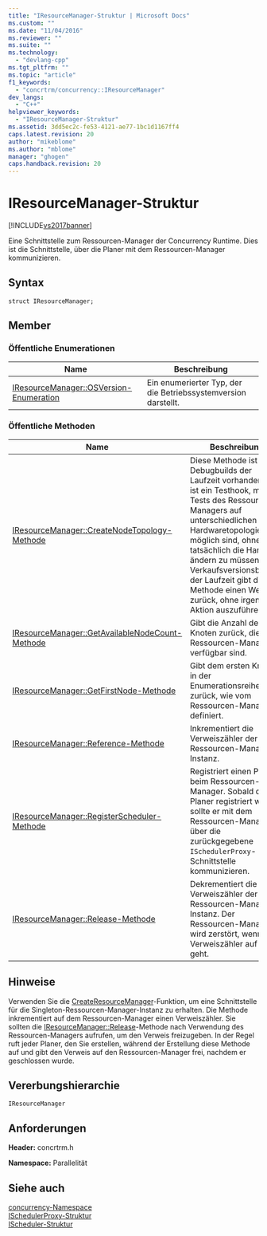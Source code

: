 ```yaml
---
title: "IResourceManager-Struktur | Microsoft Docs"
ms.custom: ""
ms.date: "11/04/2016"
ms.reviewer: ""
ms.suite: ""
ms.technology: 
  - "devlang-cpp"
ms.tgt_pltfrm: ""
ms.topic: "article"
f1_keywords: 
  - "concrtrm/concurrency::IResourceManager"
dev_langs: 
  - "C++"
helpviewer_keywords: 
  - "IResourceManager-Struktur"
ms.assetid: 3dd5ec2c-fe53-4121-ae77-1bc1d1167ff4
caps.latest.revision: 20
author: "mikeblome"
ms.author: "mblome"
manager: "ghogen"
caps.handback.revision: 20
---
```

# IResourceManager-Struktur
[!INCLUDE[vs2017banner](../../../assembler/inline/includes/vs2017banner.md)]

Eine Schnittstelle zum Ressourcen\-Manager der Concurrency Runtime.  Dies ist die Schnittstelle, über die Planer mit dem Ressourcen\-Manager kommunizieren.  
  
## Syntax  
  
```  
struct IResourceManager;  
```  
  
## Member  
  
### Öffentliche Enumerationen  
  
|Name|**Beschreibung**|  
|----------|----------------------|  
|[IResourceManager::OSVersion\-Enumeration](../Topic/IResourceManager::OSVersion%20Enumeration.md)|Ein enumerierter Typ, der die Betriebssystemversion darstellt.|  
  
### Öffentliche Methoden  
  
|Name|**Beschreibung**|  
|----------|----------------------|  
|[IResourceManager::CreateNodeTopology\-Methode](../Topic/IResourceManager::CreateNodeTopology%20Method.md)|Diese Methode ist nur in Debugbuilds der Laufzeit vorhanden und ist ein Testhook, mit dem Tests des Ressourcen\-Managers auf unterschiedlichen Hardwaretopologien möglich sind, ohne tatsächlich die Hardware ändern zu müssen.  Bei Verkaufsversionsbuilds der Laufzeit gibt diese Methode einen Wert zurück, ohne irgendeine Aktion auszuführen.|  
|[IResourceManager::GetAvailableNodeCount\-Methode](../Topic/IResourceManager::GetAvailableNodeCount%20Method.md)|Gibt die Anzahl der Knoten zurück, die z Ressourcen\-Manager verfügbar sind.|  
|[IResourceManager::GetFirstNode\-Methode](../Topic/IResourceManager::GetFirstNode%20Method.md)|Gibt dem ersten Knoten in der Enumerationsreihenfolge zurück, wie vom Ressourcen\-Manager definiert.|  
|[IResourceManager::Reference\-Methode](../Topic/IResourceManager::Reference%20Method.md)|Inkrementiert die Verweiszähler der Ressourcen\-Manager\-Instanz.|  
|[IResourceManager::RegisterScheduler\-Methode](../Topic/IResourceManager::RegisterScheduler%20Method.md)|Registriert einen Planer beim Ressourcen\-Manager.  Sobald der Planer registriert wurde, sollte er mit dem Ressourcen\-Manager über die zurückgegebene `ISchedulerProxy`\-Schnittstelle kommunizieren.|  
|[IResourceManager::Release\-Methode](../Topic/IResourceManager::Release%20Method.md)|Dekrementiert die Verweiszähler der Ressourcen\-Manager\-Instanz.  Der Ressourcen\-Manager wird zerstört, wenn sein Verweiszähler auf `0` geht.|  
  
## Hinweise  
 Verwenden Sie die [CreateResourceManager](../Topic/CreateResourceManager%20Function.md)\-Funktion, um eine Schnittstelle für die Singleton\-Ressourcen\-Manager\-Instanz zu erhalten.  Die Methode inkrementiert auf dem Ressourcen\-Manager einen Verweiszähler. Sie sollten die [IResourceManager::Release](../Topic/IResourceManager::Release%20Method.md)\-Methode nach Verwendung des Ressourcen\-Managers aufrufen, um den Verweis freizugeben.  In der Regel ruft jeder Planer, den Sie erstellen, während der Erstellung diese Methode auf und gibt den Verweis auf den Ressourcen\-Manager frei, nachdem er geschlossen wurde.  
  
## Vererbungshierarchie  
 `IResourceManager`  
  
## Anforderungen  
 **Header:** concrtrm.h  
  
 **Namespace:** Parallelität  
  
## Siehe auch  
 [concurrency\-Namespace](../../../parallel/concrt/reference/concurrency-namespace.md)   
 [ISchedulerProxy\-Struktur](../../../parallel/concrt/reference/ischedulerproxy-structure.md)   
 [IScheduler\-Struktur](../../../parallel/concrt/reference/ischeduler-structure.md)